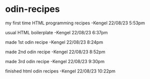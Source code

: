 # odin-recipes
my first time HTML programming recipes -Kengel 22/08/23 5:53pm

usual HTML boilerplate -Kengel 22/08/23 6:37pm

made 1st odin recipe -Kengel 22/08/23 8:24pm

made 2nd odin recipe -Kengel 22/08/23 8:52pm

made 3rd odin recipe -Kengel 22/08/23 9:30pm

finished html odin recipes -Kengel 22/08/23 10:22pm


